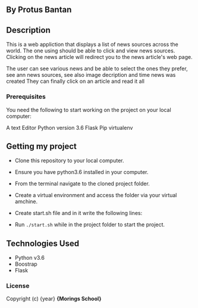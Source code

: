 

## By Protus Bantan

## Description

This is a web appliction that displays a list of news sources across the world. The one using should be able to click  and view news sources. Clicking on the news article will  redirect you to the news article's web page.

The user can see various news and be able to select the ones they prefer, see ann news sources, see also image decription and time news was created
They can finally click on an article and read it all



### Prerequisites

You need the following to start working on the project on your local computer:

A text  Editor
Python version 3.6
Flask
Pip
virtualenv


## Getting my project

* Clone this repository to your local computer.
* Ensure you have python3.6 installed in your computer.
* From the terminal navigate to the cloned project folder.
* Create a virtual environment and access the folder via your virtual amchine.
* Create start.sh file and in it write the following lines:

* Run ``` ./start.sh ``` while in the project folder to start the project.


## Technologies Used

* Python v3.6
* Boostrap
* Flask

### License
Copyright (c) {year} **{Morings School}**
  
